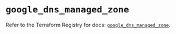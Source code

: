 # `google_dns_managed_zone`

Refer to the Terraform Registry for docs: [`google_dns_managed_zone`](https://registry.terraform.io/providers/hashicorp/google/6.46.0/docs/resources/dns_managed_zone).
